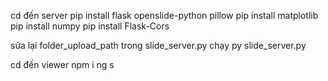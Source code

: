 cd đến server pip install flask openslide-python pillow pip install matplotlib pip install numpy pip install Flask-Cors

sửa lại folder_upload_path trong slide_server.py chạy py slide_server.py

cd đến viewer npm i ng s

